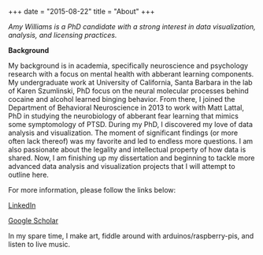 +++
date = "2015-08-22"
title = "About"
+++

_Amy Williams is a PhD candidate with a strong interest in data visualization, analysis, and licensing practices._

**Background**

  My background is in academia, specifically neuroscience and psychology research with a focus on mental health with abberant learning components.
  My undergraduate work at University of California, Santa Barbara in the lab of Karen Szumlinski, PhD focus on the neural molecular processes behind cocaine and alcohol learned binging behavior. From there, I joined the Department of Behavioral Neuroscience in 2013 to work with Matt Lattal, PhD in studying the neurobiology of abberant fear learning that mimics some symptomology of PTSD. 
  During my PhD, I discovered my love of data analysis and visualization. The moment of significant findings (or more often lack thereof) was my favorite and led to endless more questions. I am also passionate about the legality and intellectual property of how data is shared.
  Now, I am finishing up my dissertation and beginning to tackle more advanced data analysis and visualization projects that I will attempt to outline here.


  For more information, please follow the links below:
  
[LinkedIn](www.linkedin.com/in/amy-williams-20a01758)

[Google Scholar](https://scholar.google.com/citations?user=MtUdqcQAAAAJ&hl=en)
 
In my spare time, I make art, fiddle around with arduinos/raspberry-pis, and listen to live music.